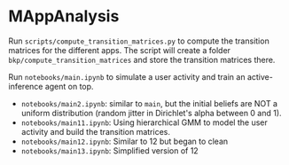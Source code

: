 # MAppAnalysis


Run `scripts/compute_transition_matrices.py` to compute the transition matrices for the different apps. 
The script will create a folder `bkp/compute_transition_matrices` and store the transition matrices there.

Run `notebooks/main.ipynb` to simulate a user activity and train an active-inference agent on top.

- `notebooks/main2.ipynb`: similar to `main`, but the initial beliefs are 
NOT a uniform distribution (random jitter in Dirichlet's alpha between 0 and 1).
- `notebooks/main11.ipynb`: Using hierarchical GMM to model the user activity 
and build the transition matrices.  
- `notebooks/main12.ipynb`: Similar to 12 but began to clean
- `notebooks/main13.ipynb`: Simplified version of 12 